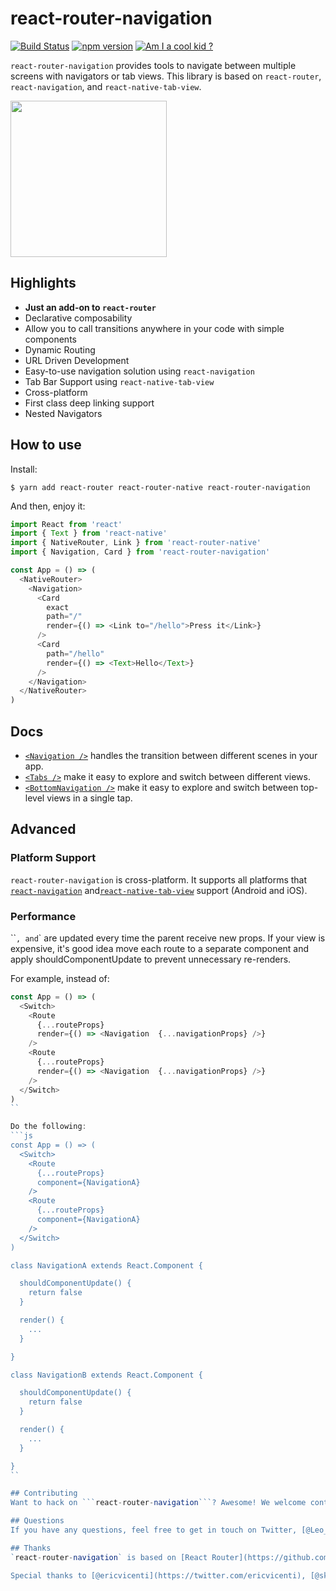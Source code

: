# react-router-navigation
[![Build Status](https://travis-ci.org/LeoLeBras/react-router-navigation.svg?branch=master)](https://travis-ci.org/LeoLeBras/react-router-navigation)
[![npm version](https://badge.fury.io/js/react-router-navigation.svg)](https://badge.fury.io/js/react-router-navigation)
[![Am I a cool kid ?](http://cool-kid.herokuapp.com/LeoLeBras/react-router-navigation)](https://github.com/awemakers/cool-kid)

`react-router-navigation` provides tools to navigate between multiple screens with
navigators or tab views. This library is based on `react-router`, `react-navigation`,
and `react-native-tab-view`.

<img src="https://raw.githubusercontent.com/LeoLeBras/react-router-navigation/master/docs/demo.gif" width="250">

## Highlights
* **Just an add-on to ```react-router```**
* Declarative composability
* Allow you to call transitions anywhere in your code with simple components
* Dynamic Routing
* URL Driven Development
* Easy-to-use navigation solution using ```react-navigation```
* Tab Bar Support using ```react-native-tab-view```
* Cross-platform
* First class deep linking support
* Nested Navigators

## How to use
Install:
```shell
$ yarn add react-router react-router-native react-router-navigation
```

And then, enjoy it:
```js
import React from 'react'
import { Text } from 'react-native'
import { NativeRouter, Link } from 'react-router-native'
import { Navigation, Card } from 'react-router-navigation'

const App = () => (
  <NativeRouter>
    <Navigation>
      <Card
        exact
        path="/"
        render={() => <Link to="/hello">Press it</Link>}
      />
      <Card
        path="/hello"
        render={() => <Text>Hello</Text>}
      />
    </Navigation>
  </NativeRouter>
)
```

## Docs
* [```<Navigation />```](https://github.com/LeoLeBras/react-router-navigation/blob/master/docs/NAVIGATION.md) handles the transition between different scenes in your app.
* [```<Tabs />```](https://github.com/LeoLeBras/react-router-navigation/blob/master/docs/TABS.md) make it easy to explore and switch between different views.
* [```<BottomNavigation />```](https://github.com/LeoLeBras/react-router-navigation/blob/master/docs/BOTTOM_NAVIGATION.md) make it easy to explore and switch between top-level views in a single tap.

## Advanced
### Platform Support
```react-router-navigation``` is cross-platform. It supports all platforms that [`react-navigation`](https://github.com/react-community/react-navigation/) and[`react-native-tab-view`](https://github.com/react-native-community/react-native-tab-view) support (Android and iOS).

### Performance
``<Navigation />`, `<Tabs />` and `<BottomNavigation />` are updated every time the parent receive new props. If your view is expensive, it's good idea move each route to a separate component and apply shouldComponentUpdate to prevent unnecessary re-renders.

For example, instead of:
```js
const App = () => (
  <Switch>
    <Route
      {...routeProps}
      render={() => <Navigation  {...navigationProps} />}
    />
    <Route
      {...routeProps}
      render={() => <Navigation  {...navigationProps} />}
    />
  </Switch>
)
``

Do the following:
```js
const App = () => (
  <Switch>
    <Route
      {...routeProps}
      component={NavigationA}
    />
    <Route
      {...routeProps}
      component={NavigationA}
    />
  </Switch>
)

class NavigationA extends React.Component {

  shouldComponentUpdate() {
    return false
  }

  render() {
    ...
  }

}

class NavigationB extends React.Component {

  shouldComponentUpdate() {
    return false
  }

  render() {
    ...
  }

}
``

## Contributing
Want to hack on ```react-router-navigation```? Awesome! We welcome contributions from anyone and everyone. :rocket:

## Questions
If you have any questions, feel free to get in touch on Twitter, [@Leo_LeBras](https://twitter.com/Leo_LeBras).

## Thanks
`react-router-navigation` is based on [React Router](https://github.com/reactjs/react-router). Thanks to Ryan Florence [@ryanflorence](https://twitter.com/ryanflorence), Michael Jackson [@mjackson](https://twitter.com/mjackson) and all the contributors for their work on [`react-router`](https://github.com/reactjs/react-router) and [`history`](https://github.com/mjackson/history).

Special thanks to [@ericvicenti](https://twitter.com/ericvicenti), [@skevy](https://twitter.com/skevy), [@satya164](https://twitter.com/satya164) and [@grabbou](https://twitter.com/grabbou) for their work on [`react-navigation`](https://github.com/react-community/react-navigation/) and [@satya164](https://twitter.com/satya164) for his work on [`react-native-tab-view`](https://github.com/react-native-community/react-native-tab-view).
